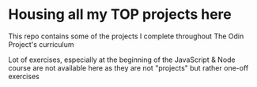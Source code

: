 # Housing all my TOP projects here

This repo contains some of the projects I complete throughout The Odin Project's curriculum

Lot of exercises, especially at the beginning of the JavaScript & Node course are not available here as they are not "projects" but rather one-off exercises
